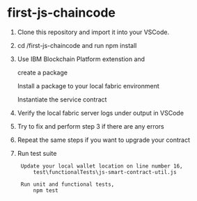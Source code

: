 # first-js-chaincode

1. Clone this repository and import it into your VSCode.
2. cd /first-js-chaincode and run npm install
3. Use IBM Blockchain Platform extenstion and

    create a package
    
    Install a package to your local fabric environment
    
    Instantiate the service contract
    
4. Verify the local fabric server logs under output in VSCode
5. Try to fix and perform step 3 if there are any errors
6. Repeat the same steps if you want to upgrade your contract
7. Run test suite

        Update your local wallet location on line number 16,
            test\functionalTests\js-smart-contract-util.js

        Run unit and functional tests,
            npm test
